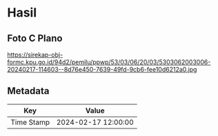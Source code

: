 # Hasil

## Foto C Plano

https://sirekap-obj-formc.kpu.go.id/94d2/pemilu/ppwp/53/03/06/20/03/5303062003006-20240217-114603--8d76e450-7639-49fd-9cb6-fee10d6212a0.jpg


## Metadata

| Key        | Value               |
| ---------- | ------------------- |
| Time Stamp | 2024-02-17 12:00:00 |



